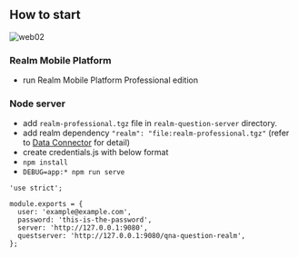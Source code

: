 ## How to start

![web02](http://images.contentful.com/emmiduwd41v7/3qmz30yn9mu0QcwE8aQ2aa/ec0264c1c657c23d03f8001101bb5583/web02.png)

### Realm Mobile Platform
* run Realm Mobile Platform Professional edition

### Node server
* add `realm-professional.tgz` file in `realm-question-server` directory.
* add realm dependency `"realm": "file:realm-professional.tgz"`
(refer to [Data Connector](https://realm.io/docs/realm-object-server/pe-ee/#data-connector) for detail)
* create credentials.js with below format
* `npm install`
* `DEBUG=app:* npm run serve`

```
'use strict';

module.exports = {
  user: 'example@example.com', 
  password: 'this-is-the-password', 
  server: 'http://127.0.0.1:9080',
  questserver: 'http://127.0.0.1:9080/qna-question-realm',
};

```
